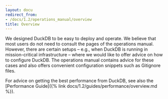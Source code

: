 ```yaml
---
layout: docu
redirect_from:
- /docs/1.2/operations_manual/overview
title: Overview
---
```


We designed DuckDB to be easy to deploy and operate. We believe that most users do not need to consult the pages of the operations manual.
However, there are certain setups – e.g., when DuckDB is running in mission-critical infrastructure – where we would like to offer advice on how to configure DuckDB.
The operations manual contains advice for these cases and also offers convenient configuration snippets such as Gitignore files.

For advice on getting the best performance from DuckDB, see also the [Performance Guide]({% link docs/1.2/guides/performance/overview.md %}).
